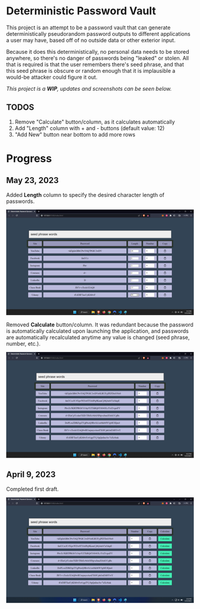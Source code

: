 # Deterministic Password Vault

This project is an attempt to be a password vault that can generate deterministically pseudorandom password outputs to different applications a user may have, based off of no outside data or other exterior input.

Because it does this deterministically, no personal data needs to be stored anywhere, so there's no danger of passwords being "leaked" or stolen. All that is required is that
the user remembers there's seed phrase, and that this seed phrase is obscure or random enough that it is implausible a would-be attacker could figure it out.

_This project is a **WIP**, updates and screenshots can be seen below._

## TODOS

1. Remove "Calculate" button/column, as it calculates automatically
1. Add "Length" column with + and - buttons (default value: 12)
1. "Add New" button near bottom to add more rows

# Progress

## May 23, 2023

Added **Length** column to specify the desired character length of passwords.

![May 23, 2023](img/Screenshot3.png)

Removed **Calculate** button/column. It was redundant because the password is automatically calculated upon launching the application, and passwords are automatically recalculated anytime any value is changed (seed phrase, number, etc.).

![May 23, 2023](img/Screenshot2.png)

## April 9, 2023

Completed first draft.

![April 9, 2023](img/Screenshot1.png)
